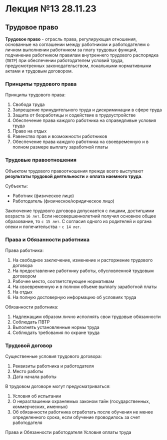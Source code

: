 # Лекция №13 28.11.23

## Трудовое право

**Трудовое право** - отрасль права, регулирующая отношения, основанные на соглашении между работником и работодателем о личном выполнении работником за плату трудовых функций, подчинение работником правилам внутреннего трудового распорядка (`ПВТР`) при обеспечении работодателем условий труда, предусмотренных законодательством, локальными нормативными актами и трудовым договором.

### Принципы трудового права

Принципы трудового права:

1. Свобода труда
2. Запрещение принудительного труда и дискриминации в сфере труда
3. Защита от безработицы и содействие в трудоустройстве
4. Обеспечение права каждого работника на справедливые условия труда
5. Право на отдых
6. Равенство прав и возможности работников
7. Обеспечение права каждого работника на своевременную и в полном размере выплату заработной платы

### Трудовые правоотношения

Объектом трудового правоотношения прежде всего выступают **результаты трудовой деятельности** и **оплата наемного труда**.

Субъекты:

- Работник (физическое лицо)
- Работодатель (физическое/юридическое лицо)

Заключение трудового договора допускается с лицами, достигшими возраста `16 лет`. Если несовершеннолетний получил основное общее образование, то `с 15 лет`. С согласия одного из родителей и органа опеки и попечительства - `с 14 лет`.

### Права и Обязанности работника

Права работника:

1. На свободное заключение, изменение и расторжение трудового договора
2. На предоставление работнику работы, обусловленной трудовым договором
3. Рабочее место, соответствующее нормативам
4. На своевременную и в полном объеме выплату заработной платы
5. На отдых
6. На полную достоверную информацию об условиях труда

Обязанности работника:

1. Надлежащим образом лично исполнять свои трудовые обязанности
2. Соблюдать ПВТР
3. Выполнять установленные нормы труда
4. Соблюдать требования по охране труда

### Трудовой договор

Существенные условия трудового договора:

1. Реквизиты работника и работодателя
2. Место работы
3. Дата начала работы

В трудовом договоре могут предусматриваться:

1. Условия об испытании
2. О неразглашении охраняемых законом тайн (государственных, коммерческих, именных)
3. Об обязанности работника отработать после обучения не менее определенного срока, если обучение проводилось за счет работодателя

Права и Обязанности работодателя
Условия оплаты труда
